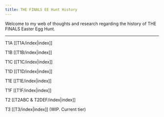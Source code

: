 ```yaml
---
title: THE FINALS EE Hunt History
---
```

Welcome to my web of thoughts and research regarding the history of THE FINALS Easter Egg Hunt. 

___

T1A [[T1A/index|index]]

T1B [[T1B/index|index]]

T1C [[T1C/index|index]]

T1D [[T1D/index|index]]

T1E [[T1E/index|index]]

T1F [[T1F/index|index]]

T2 [[T2ABC & T2DEF/index|index]]

T3 [[T3/index|index]] (WIP. Current tier)
